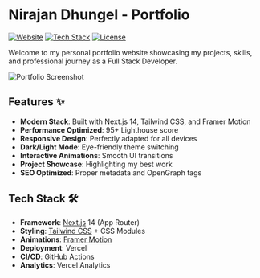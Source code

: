 # Nirajan Dhungel - Portfolio

[![Website](https://img.shields.io/badge/Visit-nirajandhungel.com.np-blue?style=flat-square)](https://www.nirajandhungel.com.np)
[![Tech Stack](https://img.shields.io/badge/Next.js-14.0.0-black?style=flat-square&logo=next.js)](https://nextjs.org/)
[![License](https://img.shields.io/badge/License-MIT-green?style=flat-square)](LICENSE)

Welcome to my personal portfolio website showcasing my projects, skills, and professional journey as a Full Stack Developer.

![Portfolio Screenshot](public/screenshot.png)

## Features ✨

- **Modern Stack**: Built with Next.js 14, Tailwind CSS, and Framer Motion
- **Performance Optimized**: 95+ Lighthouse score
- **Responsive Design**: Perfectly adapted for all devices
- **Dark/Light Mode**: Eye-friendly theme switching
- **Interactive Animations**: Smooth UI transitions
- **Project Showcase**: Highlighting my best work
- **SEO Optimized**: Proper metadata and OpenGraph tags

## Tech Stack 🛠️

- **Framework**: [Next.js](https://nextjs.org/) 14 (App Router)
- **Styling**: [Tailwind CSS](https://tailwindcss.com/) + CSS Modules
- **Animations**: [Framer Motion](https://www.framer.com/motion/)
- **Deployment**: Vercel
- **CI/CD**: GitHub Actions
- **Analytics**: Vercel Analytics


